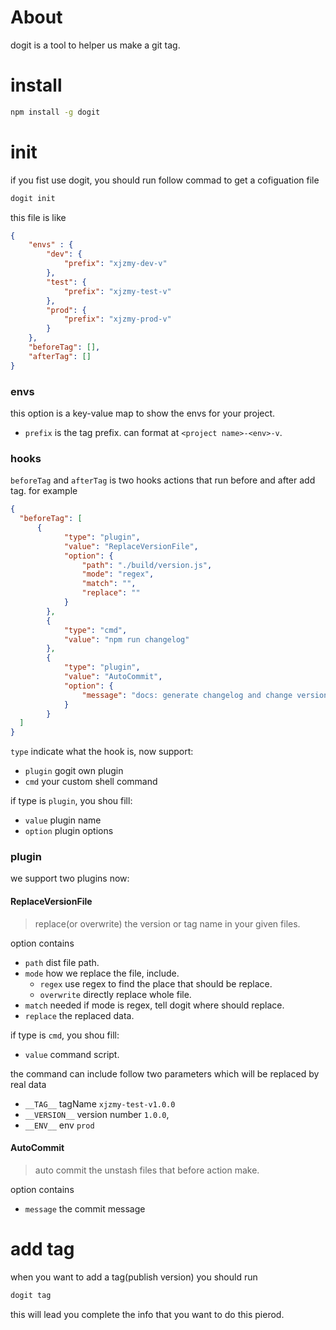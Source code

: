 # About

dogit is a tool to helper us make a git tag.

# install

```bash
npm install -g dogit
```

# init

if you fist use dogit, you should run follow commad to get a cofiguation file

```bash
dogit init
```
this file is like 

```json
{
    "envs" : {
        "dev": {
            "prefix": "xjzmy-dev-v"
        },
        "test": {
            "prefix": "xjzmy-test-v"
        },
        "prod": {
            "prefix": "xjzmy-prod-v"
        }
    },
    "beforeTag": [],
    "afterTag": []
}
```
### envs

this option is a key-value map to show the envs for your project.

- `prefix` is the tag prefix. can format at `<project name>-<env>-v`.

### hooks

`beforeTag` and `afterTag` is two hooks actions that run before and after add tag. for example

```json
{
  "beforeTag": [
      {
            "type": "plugin",
            "value": "ReplaceVersionFile",
            "option": {
                "path": "./build/version.js",
                "mode": "regex",
                "match": "",
                "replace": ""
            }
        },
        {
            "type": "cmd",
            "value": "npm run changelog"
        },
        {
            "type": "plugin",
            "value": "AutoCommit",
            "option": {
                "message": "docs: generate changelog and change version file"
            }
        }
  ]
}
```

`type` indicate what the hook is, now support:

- `plugin` gogit own plugin
- `cmd` your custom shell command

if type is `plugin`, you shou fill:

- `value` plugin name
- `option` plugin options


### plugin

we support two plugins now:

#### ReplaceVersionFile

> replace(or overwrite) the version or tag name in your given files.

option contains

- `path` dist file path.
- `mode` how we replace the file, include.
  - `regex` use regex to find the place that should be replace.
  - `overwrite` directly replace whole file.
- `match` needed if mode is regex, tell dogit where should replace.
- `replace` the replaced data.

if type is `cmd`, you shou fill:

- `value` command script.

the command can include follow two parameters which will be replaced by real data

- `__TAG__`  tagName `xjzmy-test-v1.0.0`
- `__VERSION__`  version number `1.0.0`,
- `__ENV__`  env `prod`


#### AutoCommit

> auto commit the unstash files that before action make.

option contains

- `message` the commit message

# add tag

when you want to add a tag(publish version) you should run

```bash
dogit tag
```
this will lead you complete the info that you want to do this pierod.
